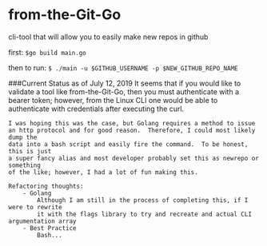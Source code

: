# from-the-Git-Go

cli-tool that will allow you to easily make new repos in github

first:
    `$go build main.go`

then to run:
    `$ ./main -u $GITHUB_USERNAME -p $NEW_GITHUB_REPO_NAME`

###Current Status as of July 12, 2019
    It seems that if you would like to validate a tool like from-the-Git-Go,
    then you must authenticate with a bearer token; however, from the Linux
    CLI one would be able to authenticate with credentials after executing the curl.

    I was hoping this was the case, but Golang requires a method to issue
    an http protocol and for good reason.  Therefore, I could most likely dump the 
    data into a bash script and easily fire the command.  To be honest, this is just
    a super fancy alias and most developer probably set this as newrepo or something
    of the like; however, I had a lot of fun making this.

    Refactoring thoughts:
        - Golang
            Although I am still in the process of completing this, if I were to rewrite
            it with the flags library to try and recreate and actual CLI argumentation array
        - Best Practice
            Bash...